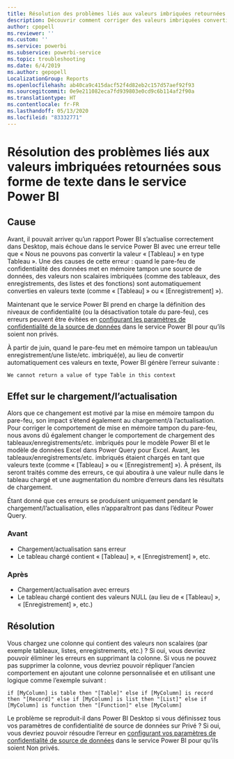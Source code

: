 ```yaml
---
title: Résolution des problèmes liés aux valeurs imbriquées retournées sous forme de texte dans le service Power BI
description: Découvrir comment corriger des valeurs imbriquées converties en chaîne quand des paramètres de confidentialité de source de données incorrects sont utilisés
author: cpopell
ms.reviewer: ''
ms.custom: ''
ms.service: powerbi
ms.subservice: powerbi-service
ms.topic: troubleshooting
ms.date: 6/4/2019
ms.author: gepopell
LocalizationGroup: Reports
ms.openlocfilehash: ab40ca9c415dacf52f4d82eb2c157d57aef92f93
ms.sourcegitcommit: 0e9e211082eca7fd939803e0cd9c6b114af2f90a
ms.translationtype: HT
ms.contentlocale: fr-FR
ms.lasthandoff: 05/13/2020
ms.locfileid: "83332771"
---
```

# <a name="troubleshooting-nested-values-returned-as-text-in-power-bi-service"></a>Résolution des problèmes liés aux valeurs imbriquées retournées sous forme de texte dans le service Power BI

## <a name="cause"></a>Cause

Avant, il pouvait arriver qu’un rapport Power BI s’actualise correctement dans Desktop, mais échoue dans le service Power BI avec une erreur telle que « Nous ne pouvons pas convertir la valeur « [Tableau] » en type Tableau ». Une des causes de cette erreur : quand le pare-feu de confidentialité des données met en mémoire tampon une source de données, des valeurs non scalaires imbriquées (comme des tableaux, des enregistrements, des listes et des fonctions) sont automatiquement converties en valeurs texte (comme « [Tableau] » ou « [Enregistrement] »).

Maintenant que le service Power BI prend en charge la définition des niveaux de confidentialité (ou la désactivation totale du pare-feu), ces erreurs peuvent être évitées en [configurant les paramètres de confidentialité de la source de données](https://powerbi.microsoft.com/blog/privacy-levels-for-cloud-data-sources/) dans le service Power BI pour qu’ils soient non privés.

À partir de juin, quand le pare-feu met en mémoire tampon un tableau/un enregistrement/une liste/etc. imbriqué(e), au lieu de convertir automatiquement ces valeurs en texte, Power BI génère l’erreur suivante : 

`We cannot return a value of type Table in this context`

## <a name="effect-on-loadrefresh"></a>Effet sur le chargement/l’actualisation

Alors que ce changement est motivé par la mise en mémoire tampon du pare-feu, son impact s’étend également au chargement/à l’actualisation. Pour corriger le comportement de mise en mémoire tampon du pare-feu, nous avons dû également changer le comportement de chargement des tableaux/enregistrements/etc. imbriqués pour le modèle Power BI et le modèle de données Excel dans Power Query pour Excel. Avant, les tableaux/enregistrements/etc. imbriqués étaient chargés en tant que valeurs texte (comme « [Tableau] » ou « [Enregistrement] »). À présent, ils seront traités comme des erreurs, ce qui aboutira à une valeur nulle dans le tableau chargé et une augmentation du nombre d’erreurs dans les résultats de chargement.

Étant donné que ces erreurs se produisent uniquement pendant le chargement/l’actualisation, elles n’apparaîtront pas dans l’éditeur Power Query.

### <a name="before"></a>Avant

- Chargement/actualisation sans erreur
- Le tableau chargé contient « [Tableau] », « [Enregistrement] », etc.
 

### <a name="after"></a>Après

- Chargement/actualisation avec erreurs
- Le tableau chargé contient des valeurs NULL (au lieu de « [Tableau] », « [Enregistrement] », etc.)
 

## <a name="resolution"></a>Résolution

Vous chargez une colonne qui contient des valeurs non scalaires (par exemple tableaux, listes, enregistrements, etc.) ?
Si oui, vous devriez pouvoir éliminer les erreurs en supprimant la colonne.
Si vous ne pouvez pas supprimer la colonne, vous devriez pouvoir répliquer l’ancien comportement en ajoutant une colonne personnalisée et en utilisant une logique comme l’exemple suivant :

`if [MyColumn] is table then "[Table]" else if [MyColumn] is record then "[Record]" else if [MyColumn] is list then "[List]" else if [MyColumn] is function then "[Function]" else [MyColumn]`

Le problème se reproduit-il dans Power BI Desktop si vous définissez tous vos paramètres de confidentialité de source de données sur Privé ?
Si oui, vous devriez pouvoir résoudre l’erreur en [configurant vos paramètres de confidentialité de source de données](https://powerbi.microsoft.com/blog/privacy-levels-for-cloud-data-sources/) dans le service Power BI pour qu’ils soient Non privés.
